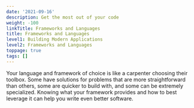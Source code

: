 ```yaml
---
date: '2021-09-16'
description: Get the most out of your code
weight: -100
linkTitle: Frameworks and Languages
title: Frameworks and Languages
level1: Building Modern Applications
level2: Frameworks and Languages
toppage: true
tags: []
---
```


Your language and framework of choice is like a carpenter choosing their toolbox. Some have solutions for problems that are more straightforward than others, some are quicker to build with, and some can be extremely specialized. Knowing what your framework provides and how to best leverage it can help you write even better software.